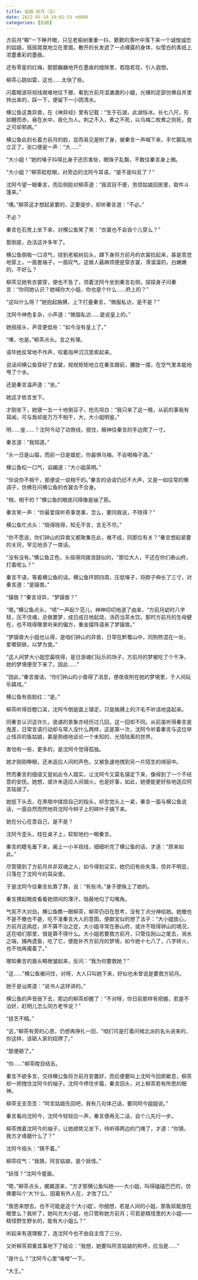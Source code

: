```yaml
---
title: 船娘-前月（五）
date: 2022-05-10 19:01:53 +0800
categories: [船娘]
---
```


方前月“唰”一下睁开眼，只见老榆树重重一抖，簌簌的落叶中落下来一个诚惶诚恐的姑娘，摇摇晃晃地立在里面。散开的长发遮了一点裸露的身体，似莹白的素纸上浓墨重彩的墨痕。

还有零星的红梅，颤颤巍巍地开在墨痕的缝隙里，若隐若现，引人遐想。

柳茶心跳如雷，这也……太快了些。

闪着眼波将视线艰难地往下挪，看到方前月湿漉漉的小腿，光裸的足部仿佛自井里拎出来的，踩一下，便留下一小团清水。

横公鱼这类异兽，在《神异经》里有记载：“生于石湖，此湖恒冰。长七八尺，形如鲤而赤，昼在水中，夜化为人。刺之不入，煮之不死，以乌梅二枚煮之则死，食之可却邪病。”

横公鱼此刻长着方前月的脸，显而易见是附了身，被秦言一声喊下来，手忙脚乱地立正了，张口便是一声：“大……”

“大小姐！”她的嗓子抖得比身子还厉害些，眼珠子乱飘，不敢往秦言身上搁。

“大小姐？”柳茶眨眨眼，对旁边的沈阿今耳语，“是不是叫反了？”

沈阿今望一眼秦言，而后侧脸对柳茶道：“我双目不便，劳烦姑娘回房里，取件斗篷来。”

“噢。”柳茶这才想起紧要的，正要提步，却听秦言道：“不必。”

不必？

秦言在石凳上坐下来，对横公鱼笑了笑：“衣裳也不会自个儿穿么？”

那倒是，白活这许多年了。

横公鱼倒吸一口凉气，绕到老榆树后头，蹲下身将方前月的衣裳捡起来，甚是乖觉地穿上，一面套袖子，一面叹气，这做人最麻烦便是穿衣裳，滑溜溜的，白嫩嫩的，不好么？

柳茶见她有衣裳穿，便也不急了，领着沈阿今坐到秦言右侧，探探身子问秦言：“你同她认识？她喊你大小姐，你也是个什么……府上的？”

“这叫什么呀？”她抱起胳膊，上下打量秦言，“微服私访，是不是？”

沈阿今神色复杂，小声道：“微服私访……是说皇上的。”

她摇摇头，声音更低些：“如今没有皇上了。”

“噢，也是。”柳茶点头。言之有理。

语毕她反常地不作声，咬着指甲沉沉思索起来。

说话间横公鱼穿好了衣裳，规规矩矩地立在秦言跟前，腰肢一摆，在空气里本能地甩了个水。

还是秦言温声道：“坐。”

她这才依言坐下。

才刚坐下，她便一五一十地倒豆子，抢先坦白：“我只来了这一晚，从前的事我有耳闻，可与我却是万万不相干，大，大小姐明鉴。”

明……鉴……？沈阿今动了动唇线，抿住，眼神往秦言的手边爬了一寸。

秦言道：“我知道。”

“头一日是山猫，而前一日是蝮蛇，你最惧乌梅，不会喝梅子酒。”

横公鱼松一口气，谄媚道：“大小姐英明。”

“你说你不相干，那便说一说相干的。”秦言的话语仍旧不大声，又是一如往常的懒调子，仿佛在问横公鱼的衣裳合不合身。

“相，相干的？”横公鱼的眼皮闪得像是抽了筋。

秦言笑一声：“你最爱探听奇事诡事，怎么，要同我说，不晓得？”

横公鱼忙点头：“晓得晓得，知无不言，言无不尽。”

“你不愿说，你们钟山的异兽又都聚集在此，难不成，同那位有关？”秦言想起紧要的关窍，罕见地添了一席话。

“没有没有。”横公鱼正色，头摇得同拨浪鼓似的，“那位大人，不还在你们泰山府，打着呢么？”

秦言不语，等着横公鱼的话。横公鱼环顾四周，压低嗓子，将脖子伸长了三寸，对秦言道：“是貘兽。”

“貘兽？”秦言讶异，“梦貘兽？”

“嗯。”横公鱼点头，“啧”一声起个范儿，神神叨叨地道了由来，“方前月幼时八字轻，压不住魂，总做噩梦，成日成日地起烧，汤药当茶水饮。那时方前月的生母健在，也不晓得哪里听来的偏方，重金摆阵请来了梦貘兽。”

“梦貘兽大小姐也认得，是咱们钟山的异兽，日常在黔蜀山中，同狗熊混在一处，爱嚼铜铁，以梦为食。”

“这人间梦大小姐您最晓得，是日游魂们玩乐的场子，方前月的梦被吃了个干净，她的梦境便空下来了。因此……”

“因此，”秦言接话，“你们钟山的小兽得了消息，便夜夜附在她的梦境里，于人间玩乐嬉戏。”

横公鱼有些脸红：“是。”

柳茶听得目瞪口呆，沈阿今倒是面上镇定，只是胳膊上的汗毛不听话地竖起来。

同秦言认识这许久，诡谲的景象亦经历过几回，这一回却不同。从前虽听得秦言是鬼差，日常言语行动却与常人没什么两样，这是第一次，沈阿今听着秦言与这位举止怪异的鱼姑娘，甚是熟络地谈论一个未知的、光怪陆离的世界。

害怕有一些，更多的，是沈阿今觉得孤独。

她才刚刚睁眼，还未适应人间的声色，又被急速地拽到另一片陌生的绮丽中。

然而秦言的细语又是如此令人踏实，让沈阿今又莫名镇定下来，像得到了一个不经意的安抚。她想，或许未适应人间烟火，也是好事，如此，她便能更好些地适应阿言姑娘了。

她低下头去，在黑暗中揉捏自己的指头，却忽觉头上一紧，秦言一面与横公鱼说话，一面自然而然地将沈阿今辫子上的碎叶子摘下来。

她在分心在意自己，是不是？

沈阿今歪头，枕在桌子上，软软地扫一眼秦言。

秦言的睫毛垂下来，阖上一小半视线，细细听完了横公鱼的话，才道：“原来如此。”

尽管猜到了方前月并非双魂之人，如今得到证实，她仍旧有些失落，但并不明显，只落在了沈阿今的耳朵里。

于是沈阿今往秦言处靠了靠，说：“有些冷。”身子便挨上了她的。

秦言撩起眼皮看看她颈间的薄汗，隐蔽地勾了勾嘴角。

气氛不大对劲。横公鱼瞧一眼柳茶，柳茶仍旧在思考，没有丁点分神给她。她撤也不是不撤也不是，吃不准秦言大人的意图，便献宝似的想了法子：“大小姐放心，方前月这病症，并不算不治之症，大小姐寻常在泰山府，或许不晓得钟山的境况，这在咱们那里，很是算不得什么。大小姐若要救方前月，只管往刚山之尾去，涴水之端，捕冉遗鱼，吃了它，便能补齐方前月的梦境，如今她十七八了，八字转火，也不怕再魇着了。”

哪知秦言的眉头略微皱起来，反问：“我为何要救她？”

“这……”横公鱼被问住，对呀，大人只叫她下来，好似也未曾说是要救方前月。

她于是讪笑道：“说书人这样讲的。”

横公鱼的声音弱下去，那边的柳茶却醒了：“不对呀，你日前那样有把握，若是不治好，赶明儿怎么同方老爷说？”

“技艺不精。”

“这，”柳茶有旁的心思，仍想再挣扎一回，“咱们可是打着问棺北派的名头进来的，你这样，该砸人家的招牌了。”

“那便砸了。”

“你……”柳茶瞠目结舌。

秦言不欲多言，交待横公鱼将方前月安置好，而后便要叫上沈阿今回房歇息，柳茶却一把拽住沈阿今的袖子。沈阿今停住步履，秦言回头，对上柳茶若有所思的眼神。

柳茶支支吾吾：“阿言姑娘先回吧，我有几句体己话，要同阿今姐姐说。”

秦言看向沈阿今，沈阿今轻轻应一声，秦言便再无二话，自个儿先行一步。

柳茶拽着沈阿今的袖子，让她顺势又坐下，待听得两边的门掩了，才道：“你猜，我方才琢磨什么了？”

沈阿今摇头：“猜不着。”

柳茶叹气：“我猜，阿言姑娘，是个妖怪。”

“妖怪？”沈阿今蹙眉。

“嗯，”柳茶点头，娓娓道来，“方才那横公鱼叫她——大小姐，叫得磕磕巴巴的，仿佛要叫个‘大’什么，因着有外人在，才改了口。”

“我思来想去，也不可能是这个‘大小姐’。你细想，若是人间的小姐，那鱼妖能放在眼里么？我听了，她叫方大小姐，也只管称她方前月；可若是精怪里的大小姐——精怪野生野长的，能有大小姐么？”

听起来有道理极了，连沈阿今也不由自主信了三分。

又听柳茶郑重其事地下了结论：“我想，她要叫阿言姑娘的称呼，应当是……”

“是什么？”沈阿今心里“咯噔”一下。

“大王。”

